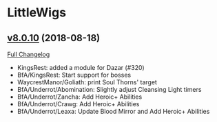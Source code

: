 # LittleWigs

## [v8.0.10](https://github.com/BigWigsMods/LittleWigs/tree/v8.0.10) (2018-08-18)
[Full Changelog](https://github.com/BigWigsMods/LittleWigs/compare/v8.0.9...v8.0.10)

- KingsRest: added a module for Dazar (#320)  
- BfA/KingsRest: Start support for bosses  
- WaycrestManor/Goliath: print Soul Thorns' target  
- BfA/Underrot/Abomination: Slightly adjust Cleansing Light timers  
- BfA/Underrot/Zancha: Add Heroic+ Abilities  
- BfA/Underrot/Crawg: Add Heroic+ Abilities  
- BfA/Underrot/Leaxa: Update Blood Mirror and Add Heroic+ Abilities  
